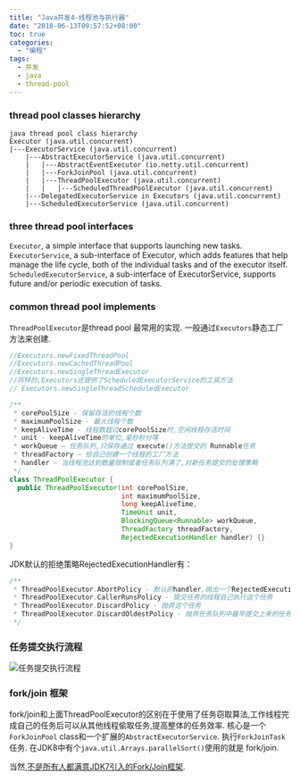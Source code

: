 ```yaml
---
title: "Java并发4-线程池与执行器"
date: "2018-06-13T09:57:52+08:00"
toc: true 
categories:
  - "编程"
tags:
  - 并发
  - java
  - thread-pool
---
```


### thread pool classes hierarchy

```text
java thread pool class hierarchy
Executor (java.util.concurrent)
|---ExecutorService (java.util.concurrent)
    |---AbstractExecutorService (java.util.concurrent)
    |   |---AbstractEventExecutor (io.netty.util.concurrent)
    |   |---ForkJoinPool (java.util.concurrent)
    |   |---ThreadPoolExecutor (java.util.concurrent)
    |   |   |---ScheduledThreadPoolExecutor (java.util.concurrent)
    |---DelegatedExecutorService in Executors (java.util.concurrent)
    |---ScheduledExecutorService (java.util.concurrent)

```

<!--more-->

### three thread pool interfaces

`Executor`, a simple interface that supports launching new tasks.
`ExecutorService`, a sub-interface of Executor, which adds features that help manage the life cycle, both of the
individual tasks and of the executor itself.
`ScheduledExecutorService`, a sub-interface of ExecutorService, supports future and/or periodic execution of tasks.

### common thread pool implements

`ThreadPoolExecutor`是thread pool 最常用的实现. 一般通过`Executors`静态工厂方法来创建.

```java
//Executors.newFixedThreadPool
//Executors.newCachedThreadPool
//Executors.newSingleThreadExecutor
//同样的,Executors还提供了ScheduledExecutorService的工具方法
// Executors.newSingleThreadScheduledExecutor
```
```java
/**
 * corePoolSize - 保留存活的线程个数
 * maximumPoolSize - 最大线程个数
 * keepAliveTime - 线程数超过corePoolSize时,空闲线程存活时间
 * unit - keepAliveTime的单位,毫秒秒分等
 * workQueue – 任务队列,只保存通过 execute()方法提交的 Runnable任务
 * threadFactory – 给自己创建一个线程的工厂方法
 * handler – 当线程池达到数量限制或者任务队列满了,对新任务提交的处理策略
 */
class ThreadPoolExecutor {
  public ThreadPoolExecutor(int corePoolSize,
                            int maximumPoolSize,
                            long keepAliveTime,
                            TimeUnit unit,
                            BlockingQueue<Runnable> workQueue,
                            ThreadFactory threadFactory,
                            RejectedExecutionHandler handler) {}
}
```
JDK默认的拒绝策略RejectedExecutionHandler有：
```java
/**
 * ThreadPoolExecutor.AbortPolicy - 默认的handler,抛出一个RejectedExecutionException
 * ThreadPoolExecutor.CallerRunsPolicy - 提交任务的线程自己执行这个任务
 * ThreadPoolExecutor.DiscardPolicy - 抛弃这个任务
 * ThreadPoolExecutor.DiscardOldestPolicy - 抛弃任务队列中最早提交上来的任务,然后尝试重新提交当前这个任务
 */

```

### 任务提交执行流程
![任务提交执行流程](https://cdn.staticaly.com/gh/zhimoe/zhimoe.pic@main/pic/threadpool.5d6mli4zovs0.svg)

### fork/join 框架
fork/join和上面ThreadPoolExecutor的区别在于使用了任务窃取算法,工作线程完成自己的任务后可以从其他线程偷取任务,提高整体的任务效率.
核心是一个`ForkJoinPool` class和一个扩展的`AbstractExecutorService`.   执行`ForkJoinTask` 任务.
在JDK8中有个`java.util.Arrays.parallelSort()`使用的就是 fork/join.

当然,[不是所有人都满意JDK7引入的Fork/Join框架](http://coopsoft.com/ar/CalamityArticle.html).

